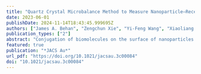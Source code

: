 ```yaml
---
title: "Quartz Crystal Microbalance Method to Measure Nanoparticle–Receptor Interactions and Evaluate Nanoparticle Design Efficiency"
date: 2023-06-01
publishDate: 2024-11-14T18:43:45.999695Z
authors: ["James A. Behan", "Zengchun Xie", "Yi-Feng Wang", "Xiaoliang Yang", "Teodor Aastrup", "Yan Yan", "Laurent Adumeau", "Kenneth A. Dawson"]
publication_types: ["2"]
abstract: "Conjugation of biomolecules on the surface of nanoparticles (NPs) to achieve active targeting is widely investigated within the scientific community. However, while a basic framework of the physicochemical processes underpinning bionanoparticle recognition is now emerging, the precise evaluation of the interactions between engineered NPs and biological targets remains underdeveloped. Here, we show how the adaptation of a method currently used to evaluate molecular ligand–receptor interactions by quartz crystal microbalance (QCM) can be used to obtain concrete insights into interactions between different NP architectures and assemblies of receptors. Using a model bionanoparticle grafted with oriented apolipoprotein E (ApoE) fragments, we examine key aspects of bionanoparticle engineering for effective interactions with target receptors. We show that the QCM technique can be used to rapidly measure construct–receptor interactions across biologically relevant exchange times. We contrast random adsorption of the ligand at the surface of the NPs, resulting in no measurable interaction with target receptors, to grafted oriented constructs, which are strongly recognized even at lower graft densities. The effects of other basic parameters impacting the interaction such as ligand graft density, receptor immobilization density, and linker length were also efficiently evaluated with this technique. Dramatic changes in interaction outcomes with subtle alterations in these parameters highlight the general importance of measuring the interactions between engineered NPs and target receptors ex situ early on in the construct development process for the rational design of bionanoparticles."
featured: true
publication: "*JACS Au*"
url_pdf: "https://doi.org/10.1021/jacsau.3c00084"
doi: "10.1021/jacsau.3c00084"
---
```



